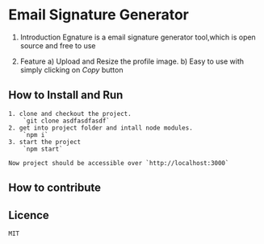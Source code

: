 # Email Signature Generator

1. Introduction 
    Egnature is a email signature generator tool,which is open source and free to use

2. Feature
    a) Upload and Resize the profile image.
    b) Easy to use with simply clicking on *Copy* button
## How to Install and Run
    1. clone and checkout the project.
        `git clone asdfasdfasdf`
    2. get into project folder and intall node modules.
        `npm i`
    3. start the project
        `npm start`

    Now project should be accessible over `http://localhost:3000`

## How to contribute

## Licence 
    MIT



